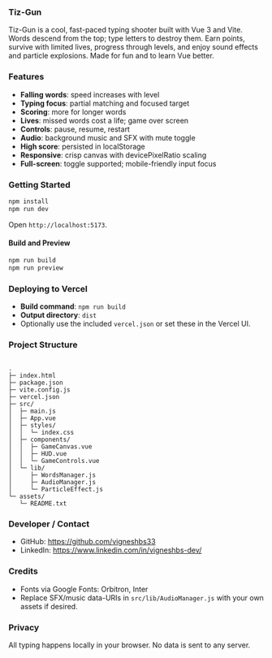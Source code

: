 ### Tiz-Gun

Tiz-Gun is a cool, fast-paced typing shooter built with Vue 3 and Vite. Words descend from the top; type letters to destroy them. Earn points, survive with limited lives, progress through levels, and enjoy sound effects and particle explosions. Made for fun and to learn Vue better.

### Features

- **Falling words**: speed increases with level
- **Typing focus**: partial matching and focused target
- **Scoring**: more for longer words
- **Lives**: missed words cost a life; game over screen
- **Controls**: pause, resume, restart
- **Audio**: background music and SFX with mute toggle
- **High score**: persisted in localStorage
- **Responsive**: crisp canvas with devicePixelRatio scaling
- **Full-screen**: toggle supported; mobile-friendly input focus

### Getting Started

```bash
npm install
npm run dev
```

Open `http://localhost:5173`.

#### Build and Preview

```bash
npm run build
npm run preview
```

### Deploying to Vercel

- **Build command**: `npm run build`
- **Output directory**: `dist`
- Optionally use the included `vercel.json` or set these in the Vercel UI.

### Project Structure

```

.
├─ index.html
├─ package.json
├─ vite.config.js
├─ vercel.json
├─ src/
│  ├─ main.js
│  ├─ App.vue
│  ├─ styles/
│  │  └─ index.css
│  ├─ components/
│  │  ├─ GameCanvas.vue
│  │  ├─ HUD.vue
│  │  └─ GameControls.vue
│  └─ lib/
│     ├─ WordsManager.js
│     ├─ AudioManager.js
│     └─ ParticleEffect.js
└─ assets/
   └─ README.txt
```

### Developer / Contact

- GitHub: https://github.com/vigneshbs33
- LinkedIn: https://www.linkedin.com/in/vigneshbs-dev/

### Credits

- Fonts via Google Fonts: Orbitron, Inter
- Replace SFX/music data-URIs in `src/lib/AudioManager.js` with your own assets if desired.

### Privacy

All typing happens locally in your browser. No data is sent to any server.


